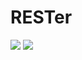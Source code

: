 # RESTer
<a href="https://codeclimate.com/github/RESTer-Club/RESTer"><img src="https://codeclimate.com/github/RESTer-Club/RESTer/badges/gpa.svg" /></a>
<a href="https://travis-ci.org/RESTer-Club/RESTer"><img src="https://travis-ci.org/RESTer-Club/RESTer.svg?branch=master" /></a>

